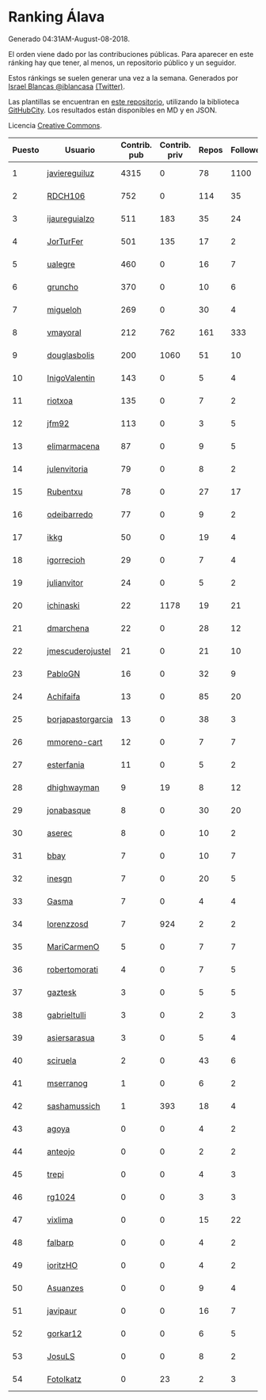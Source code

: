 # Ranking Álava

Generado 04:31AM-August-08-2018.

El orden viene dado por las contribuciones públicas. Para aparecer en este ránking hay que tener, al menos, un repositorio público y un seguidor.

Estos ránkings se suelen generar una vez a la semana. Generados por [Israel Blancas @iblancasa](https://github.com/iblancasa/) [(Twitter)](https://twitter.com/iblancasa).

Las plantillas se encuentran en [este repositorio](https://github.com/iblancasa/GH-Spanish-Ranking), utilizando la biblioteca [GitHubCity](https://github.com/iblancasa/GitHubCity). Los resultados están disponibles en MD y en JSON.

Licencia [Creative Commons](https://creativecommons.org/licenses/by/4.0/).

| Puesto   |  Usuario  | Contrib. pub | Contrib. priv |Repos| Followers | Desde |  Avatar  |
|----------|-----------|--------------|---------------|-----|-----------|-------|----------|
|1|[javiereguiluz](https://github.com/javiereguiluz)|4315|0|78|1100|2009-04-13|![javiereguiluz]()|
|2|[RDCH106](https://github.com/RDCH106)|752|0|114|35|2012-02-28|![RDCH106]()|
|3|[ijaureguialzo](https://github.com/ijaureguialzo)|511|183|35|24|2014-02-21|![ijaureguialzo]()|
|4|[JorTurFer](https://github.com/JorTurFer)|501|135|17|2|2018-02-27|![JorTurFer]()|
|5|[ualegre](https://github.com/ualegre)|460|0|16|7|2016-04-04|![ualegre]()|
|6|[gruncho](https://github.com/gruncho)|370|0|10|6|2010-08-08|![gruncho]()|
|7|[migueloh](https://github.com/migueloh)|269|0|30|4|2017-03-24|![migueloh]()|
|8|[vmayoral](https://github.com/vmayoral)|212|762|161|333|2012-01-24|![vmayoral]()|
|9|[douglasbolis](https://github.com/douglasbolis)|200|1060|51|10|2014-12-05|![douglasbolis]()|
|10|[InigoValentin](https://github.com/InigoValentin)|143|0|5|4|2013-09-30|![InigoValentin]()|
|11|[riotxoa](https://github.com/riotxoa)|135|0|7|2|2015-09-01|![riotxoa]()|
|12|[jfm92](https://github.com/jfm92)|113|0|3|5|2015-08-03|![jfm92]()|
|13|[elimarmacena](https://github.com/elimarmacena)|87|0|9|5|2016-07-11|![elimarmacena]()|
|14|[julenvitoria](https://github.com/julenvitoria)|79|0|8|2|2018-02-01|![julenvitoria]()|
|15|[Rubentxu](https://github.com/Rubentxu)|78|0|27|17|2011-02-07|![Rubentxu]()|
|16|[odeibarredo](https://github.com/odeibarredo)|77|0|9|2|2017-04-27|![odeibarredo]()|
|17|[ikkg](https://github.com/ikkg)|50|0|19|4|2015-01-24|![ikkg]()|
|18|[igorrecioh](https://github.com/igorrecioh)|29|0|7|4|2015-10-06|![igorrecioh]()|
|19|[julianvitor](https://github.com/julianvitor)|24|0|5|2|2016-10-16|![julianvitor]()|
|20|[ichinaski](https://github.com/ichinaski)|22|1178|19|21|2012-05-19|![ichinaski]()|
|21|[dmarchena](https://github.com/dmarchena)|22|0|28|12|2013-02-18|![dmarchena]()|
|22|[jmescuderojustel](https://github.com/jmescuderojustel)|21|0|21|10|2013-06-20|![jmescuderojustel]()|
|23|[PabloGN](https://github.com/PabloGN)|16|0|32|9|2014-02-04|![PabloGN]()|
|24|[Achifaifa](https://github.com/Achifaifa)|13|0|85|20|2013-11-18|![Achifaifa]()|
|25|[borjapastorgarcia](https://github.com/borjapastorgarcia)|13|0|38|3|2015-10-06|![borjapastorgarcia]()|
|26|[mmoreno-cart](https://github.com/mmoreno-cart)|12|0|7|7|2014-02-04|![mmoreno-cart]()|
|27|[esterfania](https://github.com/esterfania)|11|0|5|2|2018-01-07|![esterfania]()|
|28|[dhighwayman](https://github.com/dhighwayman)|9|19|8|12|2009-04-10|![dhighwayman]()|
|29|[jonabasque](https://github.com/jonabasque)|8|0|30|20|2012-05-05|![jonabasque]()|
|30|[aserec](https://github.com/aserec)|8|0|10|2|2014-02-13|![aserec]()|
|31|[bbay](https://github.com/bbay)|7|0|10|7|2013-06-20|![bbay]()|
|32|[inesgn](https://github.com/inesgn)|7|0|20|5|2014-04-26|![inesgn]()|
|33|[Gasma](https://github.com/Gasma)|7|0|4|4|2014-09-10|![Gasma]()|
|34|[lorenzzosd](https://github.com/lorenzzosd)|7|924|2|2|2015-10-20|![lorenzzosd]()|
|35|[MariCarmenO](https://github.com/MariCarmenO)|5|0|7|7|2016-02-11|![MariCarmenO]()|
|36|[robertomorati](https://github.com/robertomorati)|4|0|7|5|2013-02-02|![robertomorati]()|
|37|[gaztesk](https://github.com/gaztesk)|3|0|5|5|2012-11-20|![gaztesk]()|
|38|[gabrieltulli](https://github.com/gabrieltulli)|3|0|2|3|2012-06-13|![gabrieltulli]()|
|39|[asiersarasua](https://github.com/asiersarasua)|3|0|5|4|2013-01-06|![asiersarasua]()|
|40|[sciruela](https://github.com/sciruela)|2|0|43|6|2011-03-23|![sciruela]()|
|41|[mserranog](https://github.com/mserranog)|1|0|6|2|2012-04-17|![mserranog]()|
|42|[sashamussich](https://github.com/sashamussich)|1|393|18|4|2015-10-21|![sashamussich]()|
|43|[agoya](https://github.com/agoya)|0|0|4|2|2012-02-03|![agoya]()|
|44|[anteojo](https://github.com/anteojo)|0|0|2|2|2009-04-06|![anteojo]()|
|45|[trepi](https://github.com/trepi)|0|0|4|3|2011-04-27|![trepi]()|
|46|[rg1024](https://github.com/rg1024)|0|0|3|3|2010-05-02|![rg1024]()|
|47|[vixlima](https://github.com/vixlima)|0|0|15|22|2009-08-08|![vixlima]()|
|48|[falbarp](https://github.com/falbarp)|0|0|4|2|2013-05-27|![falbarp]()|
|49|[ioritzHO](https://github.com/ioritzHO)|0|0|4|2|2012-08-19|![ioritzHO]()|
|50|[Asuanzes](https://github.com/Asuanzes)|0|0|9|4|2013-05-12|![Asuanzes]()|
|51|[javipaur](https://github.com/javipaur)|0|0|16|7|2013-02-06|![javipaur]()|
|52|[gorkar12](https://github.com/gorkar12)|0|0|6|5|2013-09-25|![gorkar12]()|
|53|[JosuLS](https://github.com/JosuLS)|0|0|8|2|2015-03-31|![JosuLS]()|
|54|[FotoIkatz](https://github.com/FotoIkatz)|0|23|2|3|2015-11-19|![FotoIkatz]()|

